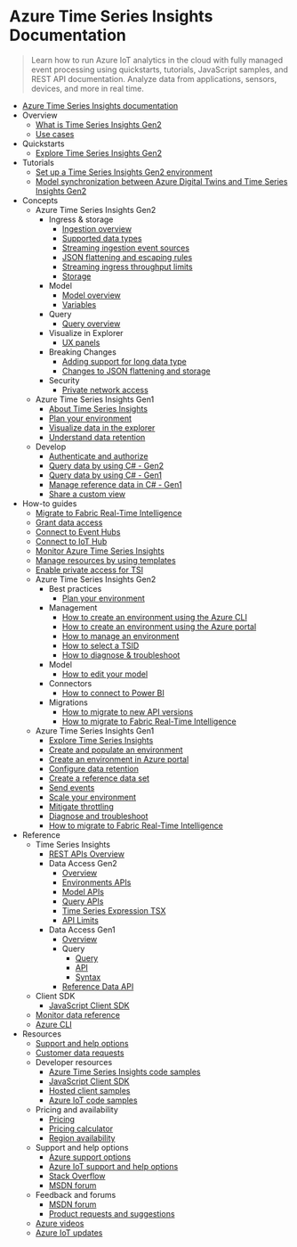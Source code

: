 # Azure Time Series Insights Documentation
> Learn how to run Azure IoT analytics in the cloud with fully managed event processing using quickstarts, tutorials, JavaScript samples, and REST API documentation. Analyze data from applications, sensors, devices, and more in real time.
  - [Azure Time Series Insights documentation](https://learn.microsoft.com/en-us/azure/time-series-insights/)
  - Overview
    - [What is Time Series Insights Gen2](https://learn.microsoft.com/en-us/azure/time-series-insights/overview-what-is-tsi)
    - [Use cases](https://learn.microsoft.com/en-us/azure/time-series-insights/overview-use-cases)
  - Quickstarts
    - [Explore Time Series Insights Gen2](https://learn.microsoft.com/en-us/azure/time-series-insights/quickstart-explore-tsi)
  - Tutorials
    - [Set up a Time Series Insights Gen2 environment](https://learn.microsoft.com/en-us/azure/time-series-insights/tutorial-set-up-environment)
    - [Model synchronization between Azure Digital Twins and Time Series Insights Gen2](https://learn.microsoft.com/en-us/azure/time-series-insights/tutorials-model-sync)
  - Concepts
    - Azure Time Series Insights Gen2
      - Ingress & storage
        - [Ingestion overview](https://learn.microsoft.com/en-us/azure/time-series-insights/concepts-ingestion-overview)
        - [Supported data types](https://learn.microsoft.com/en-us/azure/time-series-insights/concepts-supported-data-types)
        - [Streaming ingestion event sources](https://learn.microsoft.com/en-us/azure/time-series-insights/concepts-streaming-ingestion-event-sources)
        - [JSON flattening and escaping rules](https://learn.microsoft.com/en-us/azure/time-series-insights/concepts-json-flattening-escaping-rules)
        - [Streaming ingress throughput limits](https://learn.microsoft.com/en-us/azure/time-series-insights/concepts-streaming-ingress-throughput-limits)
        - [Storage](https://learn.microsoft.com/en-us/azure/time-series-insights/concepts-storage)
      - Model
        - [Model overview](https://learn.microsoft.com/en-us/azure/time-series-insights/concepts-model-overview)
        - [Variables](https://learn.microsoft.com/en-us/azure/time-series-insights/concepts-variables)
      - Query
        - [Query overview](https://learn.microsoft.com/en-us/azure/time-series-insights/concepts-query-overview)
      - Visualize in Explorer
        - [UX panels](https://learn.microsoft.com/en-us/azure/time-series-insights/concepts-ux-panels)
      - Breaking Changes
        - [Adding support for long data type](https://learn.microsoft.com/en-us/azure/time-series-insights/breaking-changes-long-data-type)
        - [Changes to JSON flattening and storage](https://learn.microsoft.com/en-us/azure/time-series-insights/ingestion-rules-update)
      - Security
        - [Private network access](https://learn.microsoft.com/en-us/azure/time-series-insights/concepts-private-links)
    - Azure Time Series Insights Gen1
      - [About Time Series Insights](https://learn.microsoft.com/en-us/azure/time-series-insights/time-series-insights-overview)
      - [Plan your environment](https://learn.microsoft.com/en-us/azure/time-series-insights/time-series-insights-environment-planning)
      - [Visualize data in the explorer](https://learn.microsoft.com/en-us/azure/time-series-insights/time-series-insights-explorer)
      - [Understand data retention](https://learn.microsoft.com/en-us/azure/time-series-insights/time-series-insights-concepts-retention)
    - Develop
      - [Authenticate and authorize](https://learn.microsoft.com/en-us/azure/time-series-insights/time-series-insights-authentication-and-authorization)
      - [Query data by using C# - Gen2](https://learn.microsoft.com/en-us/azure/time-series-insights/time-series-insights-update-query-data-csharp)
      - [Query data by using C# - Gen1](https://learn.microsoft.com/en-us/azure/time-series-insights/time-series-insights-query-data-csharp)
      - [Manage reference data in C# - Gen1](https://learn.microsoft.com/en-us/azure/time-series-insights/time-series-insights-manage-reference-data-csharp)
      - [Share a custom view](https://learn.microsoft.com/en-us/azure/time-series-insights/time-series-insights-parameterized-urls)
  - How-to guides
    - [Migrate to Fabric Real-Time Intelligence](https://learn.microsoft.com/en-us/azure/time-series-insights/migration-to-fabric)
    - [Grant data access](https://learn.microsoft.com/en-us/azure/time-series-insights/concepts-access-policies)
    - [Connect to Event Hubs](https://learn.microsoft.com/en-us/azure/time-series-insights/how-to-ingest-data-event-hub)
    - [Connect to IoT Hub](https://learn.microsoft.com/en-us/azure/time-series-insights/how-to-ingest-data-iot-hub)
    - [Monitor Azure Time Series Insights](https://learn.microsoft.com/en-us/azure/time-series-insights/how-to-monitor-tsi)
    - [Manage resources by using templates](https://learn.microsoft.com/en-us/azure/time-series-insights/time-series-insights-manage-resources-using-azure-resource-manager-template)
    - [Enable private access for TSI](https://learn.microsoft.com/en-us/azure/time-series-insights/how-to-private-links)
    - Azure Time Series Insights Gen2
      - Best practices
        - [Plan your environment](https://learn.microsoft.com/en-us/azure/time-series-insights/how-to-plan-your-environment)
      - Management
        - [How to create an environment using the Azure CLI](https://learn.microsoft.com/en-us/azure/time-series-insights/how-to-create-environment-using-cli)
        - [How to create an environment using the Azure portal](https://learn.microsoft.com/en-us/azure/time-series-insights/how-to-create-environment-using-portal)
        - [How to manage an environment](https://learn.microsoft.com/en-us/azure/time-series-insights/how-to-provision-manage)
        - [How to select a TSID](https://learn.microsoft.com/en-us/azure/time-series-insights/how-to-select-tsid)
        - [How to diagnose & troubleshoot](https://learn.microsoft.com/en-us/azure/time-series-insights/how-to-diagnose-troubleshoot)
      - Model
        - [How to edit your model](https://learn.microsoft.com/en-us/azure/time-series-insights/how-to-edit-your-model)
      - Connectors
        - [How to connect to Power BI](https://learn.microsoft.com/en-us/azure/time-series-insights/how-to-connect-power-bi)
      - Migrations
        - [How to migrate to new API versions](https://learn.microsoft.com/en-us/azure/time-series-insights/how-to-api-migration)
        - [How to migrate to Fabric Real-Time Intelligence](https://learn.microsoft.com/en-us/azure/time-series-insights/how-to-tsi-gen2-migration)
    - Azure Time Series Insights Gen1
      - [Explore Time Series Insights](https://learn.microsoft.com/en-us/azure/time-series-insights/time-series-quickstart)
      - [Create and populate an environment](https://learn.microsoft.com/en-us/azure/time-series-insights/tutorial-create-populate-tsi-environment)
      - [Create an environment in Azure portal](https://learn.microsoft.com/en-us/azure/time-series-insights/time-series-insights-get-started)
      - [Configure data retention](https://learn.microsoft.com/en-us/azure/time-series-insights/time-series-insights-how-to-configure-retention)
      - [Create a reference data set](https://learn.microsoft.com/en-us/azure/time-series-insights/time-series-insights-add-reference-data-set)
      - [Send events](https://learn.microsoft.com/en-us/azure/time-series-insights/time-series-insights-send-events)
      - [Scale your environment](https://learn.microsoft.com/en-us/azure/time-series-insights/time-series-insights-how-to-scale-your-environment)
      - [Mitigate throttling](https://learn.microsoft.com/en-us/azure/time-series-insights/time-series-insights-environment-mitigate-latency)
      - [Diagnose and troubleshoot](https://learn.microsoft.com/en-us/azure/time-series-insights/time-series-insights-diagnose-and-solve-problems)
      - [How to migrate to Fabric Real-Time Intelligence](https://learn.microsoft.com/en-us/azure/time-series-insights/how-to-tsi-gen1-migration)
  - Reference
    - Time Series Insights
      - [REST APIs Overview](https://learn.microsoft.com/rest/api/time-series-insights/)
      - Data Access Gen2
        - [Overview](https://learn.microsoft.com/rest/api/time-series-insights/reference-data-access-overview)
        - [Environments APIs](https://learn.microsoft.com/rest/api/time-series-insights/reference-environments-apis)
        - [Model APIs](https://learn.microsoft.com/rest/api/time-series-insights/reference-model-apis)
        - [Query APIs](https://learn.microsoft.com/rest/api/time-series-insights/reference-query-apis)
        - [Time Series Expression TSX](https://learn.microsoft.com/rest/api/time-series-insights/reference-time-series-expression-syntax)
        - [API Limits](https://learn.microsoft.com/rest/api/time-series-insights/reference-api-limits)
      - Data Access Gen1
        - [Overview](https://learn.microsoft.com/rest/api/time-series-insights/gen1)
        - Query
          - [Query](https://learn.microsoft.com/rest/api/time-series-insights/gen1-query)
          - [API](https://learn.microsoft.com/rest/api/time-series-insights/gen1-query-api)
          - [Syntax](https://learn.microsoft.com/rest/api/time-series-insights/gen1-query-syntax)
        - [Reference Data API](https://learn.microsoft.com/rest/api/time-series-insights/gen1-reference-data-api)
    - Client SDK
      - [JavaScript Client SDK](https://github.com/microsoft/tsiclient/blob/master/docs/API)
    - [Monitor data reference](https://learn.microsoft.com/en-us/azure/time-series-insights/how-to-monitor-tsi-reference)
    - [Azure CLI](https://learn.microsoft.com/cli/azure/tsi)
  - Resources
    - [Support and help options](https://learn.microsoft.com/en-us/azure/iot/iot-support-help?toc=/azure/time-series-insights/toc.json&bc=/azure/time-series-insights/breadcrumb/toc.json)
    - [Customer data requests](https://learn.microsoft.com/en-us/azure/time-series-insights/time-series-insights-customer-data-requests)
    - Developer resources
      - [Azure Time Series Insights code samples](https://github.com/Azure-Samples/Azure-Time-Series-Insights/)
      - [JavaScript Client SDK](https://github.com/Microsoft/tsiclient)
      - [Hosted client samples](https://tsiclientsample.azurewebsites.net/)
      - [Azure IoT code samples](https://learn.microsoft.com/samples/browse/?term=iot)
    - Pricing and availability
      - [Pricing](https://azure.microsoft.com/pricing/details/time-series-insights/)
      - [Pricing calculator](https://azure.microsoft.com/pricing/calculator/)
      - [Region availability](https://azure.microsoft.com/regions/services/)
    - Support and help options
      - [Azure support options](https://azure.microsoft.com/support/options/)
      - [Azure IoT support and help options](https://learn.microsoft.com/en-us/azure/iot/iot-support-help)
      - [Stack Overflow](https://stackoverflow.com/questions/tagged/azure-timeseries-insights)
      - [MSDN forum](https://social.msdn.microsoft.com/Forums/home?forum=AzureTimeSeriesInsights)
    - Feedback and forums
      - [MSDN forum](https://social.msdn.microsoft.com/Forums/home?forum=AzureTimeSeriesInsights)
      - [Product requests and suggestions](https://feedback.azure.com/d365community/forum/873d6d1c-0c25-ec11-b6e6-000d3a4f07b8)
    - [Azure videos](https://azure.microsoft.com/resources/videos/index/?services=time-series-insights)
    - [Azure IoT updates](https://azure.microsoft.com/roadmap/?category=iot)
